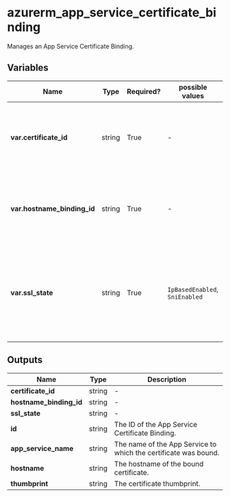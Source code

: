 # azurerm_app_service_certificate_binding

Manages an App Service Certificate Binding.

## Variables

| Name | Type | Required? |  possible values |  Description |
| ---- | ---- | --------- |  ----------- | ----------- |
| **var.certificate_id** | string | True | -  |  The ID of the certificate to bind to the custom domain. Changing this forces a new App Service Certificate Binding to be created. | 
| **var.hostname_binding_id** | string | True | -  |  The ID of the Custom Domain/Hostname Binding. Changing this forces a new App Service Certificate Binding to be created. | 
| **var.ssl_state** | string | True | `IpBasedEnabled`, `SniEnabled`  |  The type of certificate binding. Allowed values are `IpBasedEnabled` or `SniEnabled`. Changing this forces a new App Service Certificate Binding to be created. | 



## Outputs

| Name | Type | Description |
| ---- | ---- | --------- | 
| **certificate_id** | string  | - | 
| **hostname_binding_id** | string  | - | 
| **ssl_state** | string  | - | 
| **id** | string  | The ID of the App Service Certificate Binding. | 
| **app_service_name** | string  | The name of the App Service to which the certificate was bound. | 
| **hostname** | string  | The hostname of the bound certificate. | 
| **thumbprint** | string  | The certificate thumbprint. | 